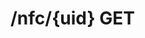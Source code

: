 #  /nfc/{uid} GET

<api-endpoint openapi-path="../../../openApi.json" method="GET" endpoint="/nfc/{uid}"/>